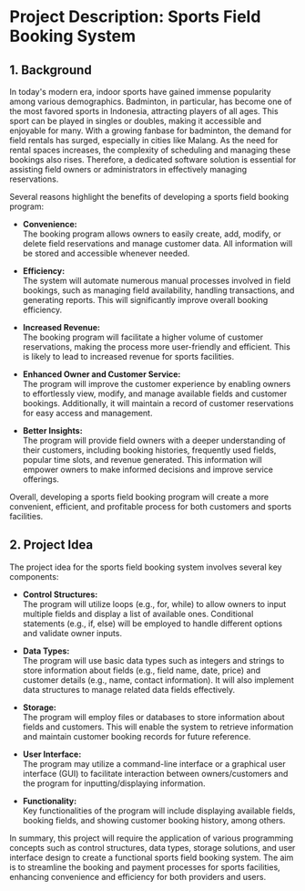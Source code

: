 # Project Description: Sports Field Booking System

## 1. Background

In today's modern era, indoor sports have gained immense popularity among various demographics. Badminton, in particular, has become one of the most favored sports in Indonesia, attracting players of all ages. This sport can be played in singles or doubles, making it accessible and enjoyable for many. With a growing fanbase for badminton, the demand for field rentals has surged, especially in cities like Malang. As the need for rental spaces increases, the complexity of scheduling and managing these bookings also rises. Therefore, a dedicated software solution is essential for assisting field owners or administrators in effectively managing reservations.

Several reasons highlight the benefits of developing a sports field booking program:

- **Convenience:**  
  The booking program allows owners to easily create, add, modify, or delete field reservations and manage customer data. All information will be stored and accessible whenever needed.

- **Efficiency:**  
  The system will automate numerous manual processes involved in field bookings, such as managing field availability, handling transactions, and generating reports. This will significantly improve overall booking efficiency.

- **Increased Revenue:**  
  The booking program will facilitate a higher volume of customer reservations, making the process more user-friendly and efficient. This is likely to lead to increased revenue for sports facilities.

- **Enhanced Owner and Customer Service:**  
  The program will improve the customer experience by enabling owners to effortlessly view, modify, and manage available fields and customer bookings. Additionally, it will maintain a record of customer reservations for easy access and management.

- **Better Insights:**  
  The program will provide field owners with a deeper understanding of their customers, including booking histories, frequently used fields, popular time slots, and revenue generated. This information will empower owners to make informed decisions and improve service offerings.

Overall, developing a sports field booking program will create a more convenient, efficient, and profitable process for both customers and sports facilities.

## 2. Project Idea

The project idea for the sports field booking system involves several key components:

- **Control Structures:**  
  The program will utilize loops (e.g., for, while) to allow owners to input multiple fields and display a list of available ones. Conditional statements (e.g., if, else) will be employed to handle different options and validate owner inputs.

- **Data Types:**  
  The program will use basic data types such as integers and strings to store information about fields (e.g., field name, date, price) and customer details (e.g., name, contact information). It will also implement data structures to manage related data fields effectively.

- **Storage:**  
  The program will employ files or databases to store information about fields and customers. This will enable the system to retrieve information and maintain customer booking records for future reference.

- **User Interface:**  
  The program may utilize a command-line interface or a graphical user interface (GUI) to facilitate interaction between owners/customers and the program for inputting/displaying information.

- **Functionality:**  
  Key functionalities of the program will include displaying available fields, booking fields, and showing customer booking history, among others.

In summary, this project will require the application of various programming concepts such as control structures, data types, storage solutions, and user interface design to create a functional sports field booking system. The aim is to streamline the booking and payment processes for sports facilities, enhancing convenience and efficiency for both providers and users.
